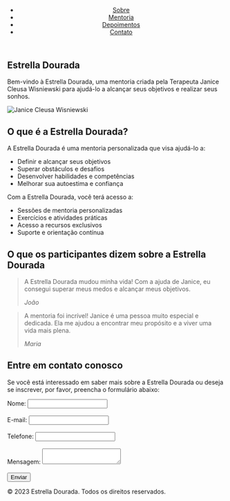 <!DOCTYPE html>
<html lang="pt-BR">
<head>
  <meta charset="UTF-8">
  <meta name="viewport" content="width=device-width, initial-scale=1.0">
  <title>Estrella Dourada - Mentoria com Janice Cleusa Wisniewski</title>
  <link rel="stylesheet" href="estilos.css">
</head>
<body>
  <header>
    <nav>
      <ul>
        <li><a href="#sobre">Sobre</a></li>
        <li><a href="#mentoria">Mentoria</a></li>
        <li><a href="#depoimentos">Depoimentos</a></li>
        <li><a href="#contato">Contato</a></li>
      </ul>
    </nav>
  </header>
  <main>
    <section id="sobre">
      <h1>Estrella Dourada</h1>
      <p>Bem-vindo à Estrella Dourada, uma mentoria criada pela Terapeuta Janice Cleusa Wisniewski para ajudá-lo a alcançar seus objetivos e realizar seus sonhos.</p>
      <img src="janice-wisniewski.jpg" alt="Janice Cleusa Wisniewski">
    </section>
    <section id="mentoria">
      <h2>O que é a Estrella Dourada?</h2>
      <p>A Estrella Dourada é uma mentoria personalizada que visa ajudá-lo a:</p>
      <ul>
        <li>Definir e alcançar seus objetivos</li>
        <li>Superar obstáculos e desafios</li>
        <li>Desenvolver habilidades e competências</li>
        <li>Melhorar sua autoestima e confiança</li>
      </ul>
      <p>Com a Estrella Dourada, você terá acesso a:</p>
      <ul>
        <li>Sessões de mentoria personalizadas</li>
        <li>Exercícios e atividades práticas</li>
        <li>Acesso a recursos exclusivos</li>
        <li>Suporte e orientação contínua</li>
      </ul>
    </section>
    <section id="depoimentos">
      <h2>O que os participantes dizem sobre a Estrella Dourada</h2>
      <blockquote>
        <p>A Estrella Dourada mudou minha vida! Com a ajuda de Janice, eu consegui superar meus medos e alcançar meus objetivos.</p>
        <cite>João</cite>
      </blockquote>
      <blockquote>
        <p>A mentoria foi incrível! Janice é uma pessoa muito especial e dedicada. Ela me ajudou a encontrar meu propósito e a viver uma vida mais plena.</p>
        <cite>Maria</cite>
      </blockquote>
    </section>
    <section id="contato">
      <h2>Entre em contato conosco</h2>
      <p>Se você está interessado em saber mais sobre a Estrella Dourada ou deseja se inscrever, por favor, preencha o formulário abaixo:</p>
      <form>
        <label for="nome">Nome:</label>
        <input type="text" id="nome" name="nome"><br><br>
        <label for="email">E-mail:</label>
        <input type="email" id="email" name="email"><br><br>
        <label for="telefone">Telefone:</label>
        <input type="tel" id="telefone" name="telefone"><br><br>
        <label for="mensagem">Mensagem:</label>
        <textarea id="mensagem" name="mensagem"></textarea><br><br>
        <input type="submit" value="Enviar">
      </form>
    </section>
  </main>
  <footer>
    <p>&copy; 2023 Estrella Dourada. Todos os direitos reservados.</p>
  </footer>
</body>
</html>
